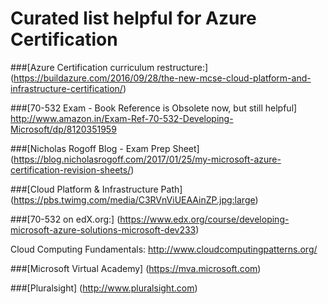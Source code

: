 # Curated list helpful for Azure Certification



###[Azure Certification curriculum restructure:]
(https://buildazure.com/2016/09/28/the-new-mcse-cloud-platform-and-infrastructure-certification/)

###[70-532 Exam  - Book Reference is Obsolete now, but still helpful]
http://www.amazon.in/Exam-Ref-70-532-Developing-Microsoft/dp/8120351959

###[Nicholas Rogoff Blog - Exam Prep Sheet]
(https://blog.nicholasrogoff.com/2017/01/25/my-microsoft-azure-certification-revision-sheets/)


###[Cloud Platform & Infrastructure Path]
(https://pbs.twimg.com/media/C3RVnViUEAAinZP.jpg:large)

###[70-532 on edX.org:]
(https://www.edx.org/course/developing-microsoft-azure-solutions-microsoft-dev233)

Cloud Computing Fundamentals:
http://www.cloudcomputingpatterns.org/

###[Microsoft Virtual Academy]
(https://mva.microsoft.com)

###[Pluralsight]
(http://www.pluralsight.com)